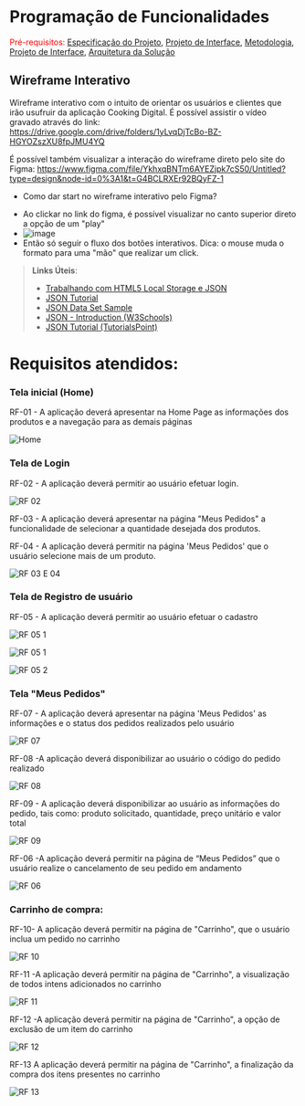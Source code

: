 # Programação de Funcionalidades

<span style="color:red">Pré-requisitos: <a href="2-Especificação do Projeto.md"> Especificação do Projeto</a></span>, <a href="3-Projeto de Interface.md"> Projeto de Interface</a>, <a href="4-Metodologia.md"> Metodologia</a>, <a href="3-Projeto de Interface.md"> Projeto de Interface</a>, <a href="5-Arquitetura da Solução.md"> Arquitetura da Solução</a>

## Wireframe Interativo

Wireframe interativo com o intuito de orientar os usuários e clientes que irão usufruir da aplicação Cooking Digital.
É possível assistir o vídeo gravado através do link: https://drive.google.com/drive/folders/1yLvqDjTcBo-BZ-HGYOZszXU8fpJMU4YQ

É possível também visualizar a interação do wireframe direto pelo site do Figma: https://www.figma.com/file/YkhxqBNTm6AYEZjpk7cS50/Untitled?type=design&node-id=0%3A1&t=G4BCLRXEr92BQyFZ-1

* Como dar start no wireframe interativo pelo Figma?
- Ao clickar no link do figma, é possível visualizar no canto superior direto a opção de um "play"
- ![image](https://github.com/ICEI-PUC-Minas-PMV-ADS/pmv-ads-2023-1-e4-proj-infra-t3-menu/assets/90850392/07de7fdb-4ab4-4d15-bb3d-6f8905bc2cb2)
- Então só seguir o fluxo dos botões interativos. Dica: o mouse muda o formato para uma "mão" que realizar um click.


> **Links Úteis**:
>
> - [Trabalhando com HTML5 Local Storage e JSON](https://www.devmedia.com.br/trabalhando-com-html5-local-storage-e-json/29045)
> - [JSON Tutorial](https://www.w3resource.com/JSON)
> - [JSON Data Set Sample](https://opensource.adobe.com/Spry/samples/data_region/JSONDataSetSample.html)
> - [JSON - Introduction (W3Schools)](https://www.w3schools.com/js/js_json_intro.asp)
> - [JSON Tutorial (TutorialsPoint)](https://www.tutorialspoint.com/json/index.htm)





# Requisitos atendidos:

### Tela inicial (Home)

RF-01 - A aplicação deverá apresentar na Home Page as informações dos produtos e a navegação para as demais páginas

![Home](https://github.com/ICEI-PUC-Minas-PMV-ADS/pmv-ads-2023-1-e4-proj-infra-t3-menu/assets/85632403/447cbbec-6350-43bd-b835-32ef86f97195)


### Tela de Login

RF-02 - A aplicação deverá permitir ao usuário efetuar login.

![RF 02](https://github.com/ICEI-PUC-Minas-PMV-ADS/pmv-ads-2023-1-e4-proj-infra-t3-menu/assets/85632403/ba1a085a-a841-486f-926a-190b990ebdca)

RF-03 - A aplicação deverá apresentar na página "Meus Pedidos" a funcionalidade de selecionar a quantidade desejada dos produtos.

RF-04 - A aplicação deverá permitir na página 'Meus Pedidos' que o usuário selecione mais de um produto.

![RF 03 E 04](https://github.com/ICEI-PUC-Minas-PMV-ADS/pmv-ads-2023-1-e4-proj-infra-t3-menu/assets/85632403/aeaf0113-537e-4f25-b1f8-c471bdb2346a)


### Tela de Registro de usuário

RF-05 - A aplicação deverá permitir ao usuário efetuar o cadastro

![RF 05 1](https://github.com/ICEI-PUC-Minas-PMV-ADS/pmv-ads-2023-1-e4-proj-infra-t3-menu/assets/85632403/7c91ea05-0397-4569-9bc5-0bec83cae101)

![RF 05 1](https://github.com/ICEI-PUC-Minas-PMV-ADS/pmv-ads-2023-1-e4-proj-infra-t3-menu/assets/85632403/91ac1fd9-b43f-47d4-aee7-83eff70e30d2)

![RF 05 2](https://github.com/ICEI-PUC-Minas-PMV-ADS/pmv-ads-2023-1-e4-proj-infra-t3-menu/assets/85632403/7782c98c-0b6b-4c08-a478-d63742f16144)


### Tela "Meus Pedidos"

RF-07 - A aplicação deverá apresentar na página 'Meus Pedidos' as informações e o status dos pedidos realizados pelo usuário

![RF 07](https://github.com/ICEI-PUC-Minas-PMV-ADS/pmv-ads-2023-1-e4-proj-infra-t3-menu/assets/85632403/83120cac-db60-4ccc-bd2f-1432f083383d)

RF-08 -A aplicação deverá disponibilizar ao usuário o código do pedido realizado

![RF 08](https://github.com/ICEI-PUC-Minas-PMV-ADS/pmv-ads-2023-1-e4-proj-infra-t3-menu/assets/85632403/8d89f174-0ee7-4d3f-9c87-0afcb3678ceb)

RF-09 - A aplicação deverá disponibilizar ao usuário as informações do pedido, tais como: produto solicitado, quantidade, preço unitário e valor total

![RF 09](https://github.com/ICEI-PUC-Minas-PMV-ADS/pmv-ads-2023-1-e4-proj-infra-t3-menu/assets/85632403/d35c102a-9c16-4bab-b3bf-3899775a6cb1)

RF-06 -A aplicação deverá permitir na página de “Meus Pedidos” que o usuário realize o cancelamento de seu pedido em andamento

![RF 06](https://github.com/ICEI-PUC-Minas-PMV-ADS/pmv-ads-2023-1-e4-proj-infra-t3-menu/assets/85632403/2a9b3f89-77f6-48f9-b0a0-058bf8a7261c)


### Carrinho de compra:

RF-10- A aplicação deverá permitir na página de "Carrinho", que o usuário inclua um pedido no carrinho

![RF 10](https://github.com/ICEI-PUC-Minas-PMV-ADS/pmv-ads-2023-1-e4-proj-infra-t3-menu/assets/85632403/29d4bf60-ef56-45e8-8371-36c7d7c03d8e)

RF-11 -A aplicação deverá permitir na página de "Carrinho", a visualização de todos intens adicionados no carrinho

![RF 11](https://github.com/ICEI-PUC-Minas-PMV-ADS/pmv-ads-2023-1-e4-proj-infra-t3-menu/assets/85632403/392da879-7733-4f47-9190-dc1f951567eb)

RF-12 -A aplicação deverá permitir na página de "Carrinho", a opção de exclusão de um item do carrinho

![RF 12](https://github.com/ICEI-PUC-Minas-PMV-ADS/pmv-ads-2023-1-e4-proj-infra-t3-menu/assets/85632403/cb9ac05e-0f81-41e5-ac67-f6330f8c181e)

RF-13 A aplicação deverá permitir na página de "Carrinho", a finalização da compra dos itens presentes no carrinho 

![RF 13](https://github.com/ICEI-PUC-Minas-PMV-ADS/pmv-ads-2023-1-e4-proj-infra-t3-menu/assets/85632403/38c1fc8f-dc02-424c-b34a-4c87d8e6c6fd)










